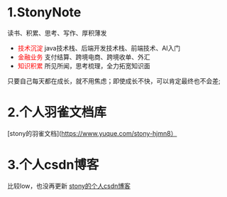 # 1.StonyNote
读书、积累、思考、写作、厚积薄发
- <font color=#ff0000>技术沉淀</font>
java技术栈、后端开发技术栈、前端技术、AI入门
- <font color=#ff0000>金融业务</font>
支付结算、跨境电商、跨境收单、外汇
- <font color=#ff0000>知识积累</font>
所见所闻，思考梳理，全力拓宽知识面

只要自己每天都在成长，就不用焦虑；即使成长不快，可以肯定最终也不会差;

# 2.个人羽雀文档库
[stony的羽雀文档](https://www.yuque.com/stony-hjmn8）

# 3.个人csdn博客
比较low，也没再更新
[stony的个人csdn博客](https://blog.csdn.net/stony_confident)
